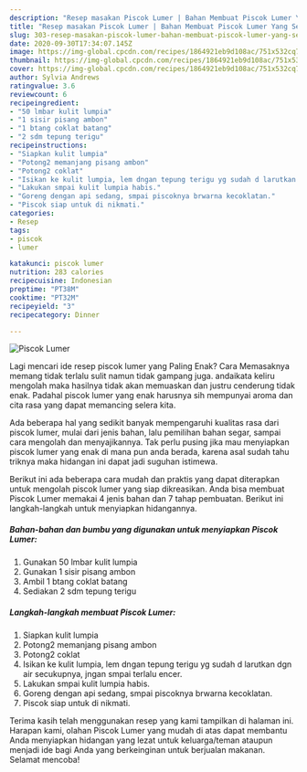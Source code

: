 ```yaml
---
description: "Resep masakan Piscok Lumer | Bahan Membuat Piscok Lumer Yang Sempurna"
title: "Resep masakan Piscok Lumer | Bahan Membuat Piscok Lumer Yang Sempurna"
slug: 303-resep-masakan-piscok-lumer-bahan-membuat-piscok-lumer-yang-sempurna
date: 2020-09-30T17:34:07.145Z
image: https://img-global.cpcdn.com/recipes/1864921eb9d108ac/751x532cq70/piscok-lumer-foto-resep-utama.jpg
thumbnail: https://img-global.cpcdn.com/recipes/1864921eb9d108ac/751x532cq70/piscok-lumer-foto-resep-utama.jpg
cover: https://img-global.cpcdn.com/recipes/1864921eb9d108ac/751x532cq70/piscok-lumer-foto-resep-utama.jpg
author: Sylvia Andrews
ratingvalue: 3.6
reviewcount: 6
recipeingredient:
- "50 lmbar kulit lumpia"
- "1 sisir pisang ambon"
- "1 btang coklat batang"
- "2 sdm tepung terigu"
recipeinstructions:
- "Siapkan kulit lumpia"
- "Potong2 memanjang pisang ambon"
- "Potong2 coklat"
- "Isikan ke kulit lumpia, lem dngan tepung terigu yg sudah d larutkan dgn air secukupnya, jngan smpai terlalu encer."
- "Lakukan smpai kulit lumpia habis."
- "Goreng dengan api sedang, smpai piscoknya brwarna kecoklatan."
- "Piscok siap untuk di nikmati."
categories:
- Resep
tags:
- piscok
- lumer

katakunci: piscok lumer 
nutrition: 283 calories
recipecuisine: Indonesian
preptime: "PT38M"
cooktime: "PT32M"
recipeyield: "3"
recipecategory: Dinner

---
```



![Piscok Lumer](https://img-global.cpcdn.com/recipes/1864921eb9d108ac/751x532cq70/piscok-lumer-foto-resep-utama.jpg)

Lagi mencari ide resep piscok lumer yang Paling Enak? Cara Memasaknya memang tidak terlalu sulit namun tidak gampang juga. andaikata keliru mengolah maka hasilnya tidak akan memuaskan dan justru cenderung tidak enak. Padahal piscok lumer yang enak harusnya sih mempunyai aroma dan cita rasa yang dapat memancing selera kita.

Ada beberapa hal yang sedikit banyak mempengaruhi kualitas rasa dari piscok lumer, mulai dari jenis bahan, lalu pemilihan bahan segar, sampai cara mengolah dan menyajikannya. Tak perlu pusing jika mau menyiapkan piscok lumer yang enak di mana pun anda berada, karena asal sudah tahu triknya maka hidangan ini dapat jadi suguhan istimewa.




Berikut ini ada beberapa cara mudah dan praktis yang dapat diterapkan untuk mengolah piscok lumer yang siap dikreasikan. Anda bisa membuat Piscok Lumer memakai 4 jenis bahan dan 7 tahap pembuatan. Berikut ini langkah-langkah untuk menyiapkan hidangannya.

<!--inarticleads1-->

##### Bahan-bahan dan bumbu yang digunakan untuk menyiapkan Piscok Lumer:

1. Gunakan 50 lmbar kulit lumpia
1. Gunakan 1 sisir pisang ambon
1. Ambil 1 btang coklat batang
1. Sediakan 2 sdm tepung terigu




<!--inarticleads2-->

##### Langkah-langkah membuat Piscok Lumer:

1. Siapkan kulit lumpia
1. Potong2 memanjang pisang ambon
1. Potong2 coklat
1. Isikan ke kulit lumpia, lem dngan tepung terigu yg sudah d larutkan dgn air secukupnya, jngan smpai terlalu encer.
1. Lakukan smpai kulit lumpia habis.
1. Goreng dengan api sedang, smpai piscoknya brwarna kecoklatan.
1. Piscok siap untuk di nikmati.




Terima kasih telah menggunakan resep yang kami tampilkan di halaman ini. Harapan kami, olahan Piscok Lumer yang mudah di atas dapat membantu Anda menyiapkan hidangan yang lezat untuk keluarga/teman ataupun menjadi ide bagi Anda yang berkeinginan untuk berjualan makanan. Selamat mencoba!
